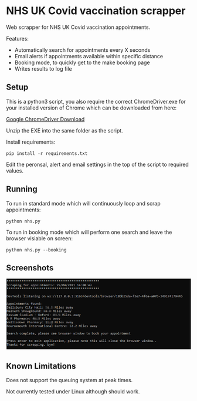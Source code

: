 # NHS UK Covid vaccination scrapper

Web scrapper for NHS UK Covid vaccination appointments.

Features: 
* Automatically search for appointments every X seconds  
* Email alerts if appointments available within specific distance 
* Booking mode, to quickly get to the make booking page
* Writes results to log file 

## Setup 

This is a python3 script, you also require the correct ChromeDriver.exe for your installed version of Chrome which can be downloaded from here:

[Google ChromeDriver Download](https://sites.google.com/a/chromium.org/chromedriver/downloads)

Unzip the EXE into the same folder as the script.

Install requirements:

    pip install -r requirements.txt

Edit the peronsal, alert and email settings in the top of the script to required values.

## Running

To run in standard mode which will continuously loop and scrap appointments:

    python nhs.py 
    
To run in booking mode which will perform one search and leave the browser visiable on screen:
    
    python nhs.py --booking

## Screenshots

![Screenshot](docs/images/screenshot.png)

## Known Limitations 

Does not support the queuing system at peak times.

Not currently tested under Linux although should work. 

